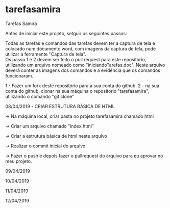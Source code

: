 # tarefasamira
Tarefas Samira

Antes de iniciar este projeto, setguir os seguintes passos:

Todas as tarefas e comandos das tarefas devem ter a captura de tela e colocado num documento word, com imagens da captura de tela, pode utilizar a ferramente "Captura de tela".  
Os passo 1 e 2 devem ser feito o pull request para este repositório, utilizando um arquivo nomeado como "iniciandoTarefas.doc". Neste arquivo deverá conter as imagens dos comandos e a evidência que os comandos funcionaram.

1 - Fazer um fork deste repositório para a sua conta do github.
2 - na sua conta do github, clonar na sua máquina o repositorio "tarefasamira", utilizando o comando "git clone"



08/04/2019 - CRIAR ESTRUTURA BÁSICA DE HTML

  -> Na máquina local, criar pasta no projeto tarefasamira chamado html 
  
  -> Criar um arquivo chamado "index.html"  
  
  -> Criar a estrutura básica de html neste arquivo 
  
  -> Realizar o commit inicial do arquivo
  
  -> Fazer o push e depois fazer o pullrequest do arquivo para eu aprovar no meu projeto.
  
09/04/2019

10/04/2019

11/04/2019

12/04/2019

